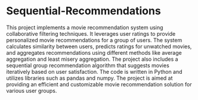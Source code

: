 # Sequential-Recommendations
This project implements a movie recommendation system using collaborative filtering techniques. It leverages user ratings to provide personalized movie recommendations for a group of users. The system calculates similarity between users, predicts ratings for unwatched movies, and aggregates recommendations using different methods like average aggregation and least misery aggregation. The project also includes a sequential group recommendation algorithm that suggests movies iteratively based on user satisfaction. The code is written in Python and utilizes libraries such as pandas and numpy. The project is aimed at providing an efficient and customizable movie recommendation solution for various user groups.
